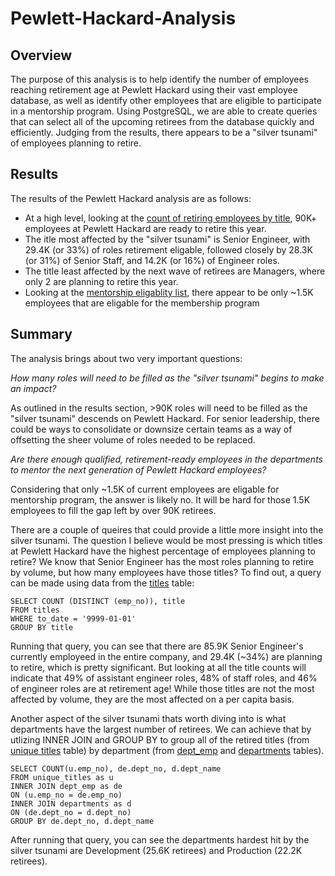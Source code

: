 # Pewlett-Hackard-Analysis

## Overview 
The purpose of this analysis is to help identify the number of employees reaching retirement age at Pewlett Hackard using their vast employee database, as well as identify other employees that are eligible to participate in a mentorship program. Using PostgreSQL, we are able to create queries that can select all of the upcoming retirees from the database quickly and efficiently. Judging from the results, there appears to be a "silver tsunami" of employees planning to retire. 
## Results 
The results of the Pewlett Hackard analysis are as follows: 
* At a high level, looking at the [count of retiring employees by title](https://github.com/matthewprice-github/Pewlett-Hackard-Analysis/blob/main/Data/retiring_titles.csv), 90K+ employees at Pewlett Hackard are ready to retire this year.
* The itle most affected by the "silver tsunami" is Senior Engineer, with 29.4K (or 33%) of roles retirement eligable, followed closely by 28.3K (or 31%) of Senior Staff, and 14.2K (or 16%) of Engineer roles. 
* The title least affected by the next wave of retirees are Managers, where only 2 are planning to retire this year. 
* Looking at the [mentorship eligablity list](https://github.com/matthewprice-github/Pewlett-Hackard-Analysis/blob/main/Data/mentorship_eligibility.csv), there appear to be only ~1.5K employees that are eligable for the membership program

## Summary 
The analysis brings about two very important questions:  

*How many roles will need to be filled as the "silver tsunami" begins to make an impact?*

As outlined in the results section, >90K roles will need to be filled as the "silver tsunami" descends on Pewlett Hackard. For senior leadership, there could be ways to consolidate or downsize certain teams as a way of offsetting the sheer volume of roles needed to be replaced. 

*Are there enough qualified, retirement-ready employees in the departments to mentor the next generation of Pewlett Hackard employees?*

Considering that only ~1.5K of current employees are eligable for mentorship program, the answer is likely no. It will be hard for those 1.5K employees to fill the gap left by over 90K retirees. 

There are a couple of queires that could provide a little more insight into the silver tsunami. The question I believe would be most pressing is which titles at Pewlett Hackard have the highest percentage of employees planning to retire? We know that Senior Engineer has the most roles planning to retire by volume, but how many employees have those titles? To find out, a query can be made using data from the [titles](https://github.com/matthewprice-github/Pewlett-Hackard-Analysis/blob/main/Data/titles.csv) table: 

```
SELECT COUNT (DISTINCT (emp_no)), title
FROM titles
WHERE to_date = '9999-01-01'
GROUP BY title
```
Running that query, you can see that there are 85.9K Senior Engineer's currently employeed in the entire company, and 29.4K (~34%) are planning to retire, which is pretty significant. But looking at all the title counts will indicate that 49% of assistant engineer roles, 48% of staff roles, and 46% of engineer roles are at retirement age! While those titles are not the most affected by volume, they are the most affected on a per capita basis. 

Another aspect of the silver tsunami thats worth diving into is what departments have the largest number of retirees. We can achieve that by utlizing INNER JOIN and GROUP BY to group all of the retired titles (from [unique titles](https://github.com/matthewprice-github/Pewlett-Hackard-Analysis/blob/main/Data/unique_titles.csv) table) by department (from [dept_emp](https://github.com/matthewprice-github/Pewlett-Hackard-Analysis/blob/main/Data/dept_emp.csv) and [departments](https://github.com/matthewprice-github/Pewlett-Hackard-Analysis/blob/main/Data/departments) tables). 
``` 
SELECT COUNT(u.emp_no), de.dept_no, d.dept_name
FROM unique_titles as u 
INNER JOIN dept_emp as de
ON (u.emp_no = de.emp_no)
INNER JOIN departments as d
ON (de.dept_no = d.dept_no)
GROUP BY de.dept_no, d.dept_name
```

After running that query, you can see the departments hardest hit by the silver tsunami are Development (25.6K retirees) and Production (22.2K retirees).  




